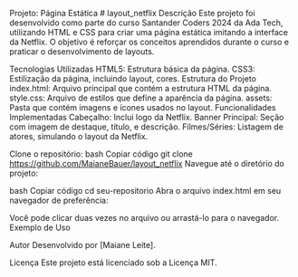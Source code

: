 Projeto: Página Estática # layout_netflix
Descrição
Este projeto foi desenvolvido como parte do curso Santander Coders 2024 da Ada Tech, utilizando HTML e CSS para criar uma página estática imitando a interface da Netflix. O objetivo é reforçar os conceitos aprendidos durante o curso e praticar o desenvolvimento de layouts.

Tecnologias Utilizadas
HTML5: Estrutura básica da página.
CSS3: Estilização da página, incluindo layout, cores.
Estrutura do Projeto
index.html: Arquivo principal que contém a estrutura HTML da página.
style.css: Arquivo de estilos que define a aparência da página.
assets: Pasta que contém imagens e ícones usados no layout.
Funcionalidades Implementadas
Cabeçalho: Inclui logo da Netflix.
Banner Principal: Seção com imagem de destaque, título, e descrição.
Filmes/Séries: Listagem de atores, simulando o layout da Netflix.

Clone o repositório:
bash
Copiar código
git clone https://github.com/MaianeBauer/layout_netflix
Navegue até o diretório do projeto:

bash
Copiar código
cd seu-repositorio
Abra o arquivo index.html em seu navegador de preferência:

Você pode clicar duas vezes no arquivo ou arrastá-lo para o navegador.
Exemplo de Uso

Autor
Desenvolvido por [Maiane Leite].

Licença
Este projeto está licenciado sob a Licença MIT.

